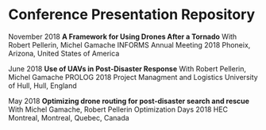 # Conference Presentation Repository

November 2018 **A Framework for Using Drones After a Tornado**
With Robert Pellerin, Michel Gamache
INFORMS Annual Meeting 2018
Phoneix, Arizona, United States of America

June 2018 **Use of UAVs in Post-Disaster Response**
With Robert Pellerin, Michel Gamache
PROLOG 2018 Project Managment and Logistics 
University of Hull, Hull, England

May 2018 **Optimizing drone routing for post-disaster search and rescue**
With Michel Gamache, Robert Pellerin
Optimization Days 2018
HEC Montreal, Montreal, Quebec, Canada
